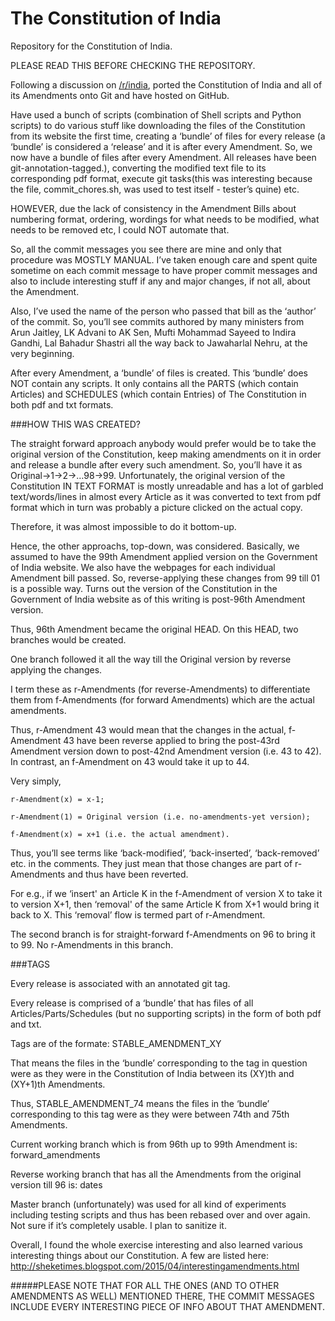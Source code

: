 The Constitution of India
===========


Repository for the Constitution of India.

PLEASE READ THIS BEFORE CHECKING THE REPOSITORY.

Following a discussion on [/r/india](https://np.reddit.com/r/india/comments/30xhw1/), ported the Constitution of India and all of its Amendments onto Git and have hosted on GitHub. 

Have used a bunch of scripts (combination of Shell scripts and Python scripts) to do various stuff like downloading the files of the Constitution from its website the first time, creating a ‘bundle’ of files for every release (a ‘bundle’ is considered a ‘release’ and it is after every Amendment. So, we now have a bundle of files after every Amendment. All releases have been git-annotation-tagged.), converting the modified text file to its corresponding pdf format, execute git tasks(this was interesting because the file, commit_chores.sh, was used to test itself - tester’s quine)  etc. 

HOWEVER, due the lack of consistency in the Amendment Bills about numbering format, ordering, wordings for what needs to be modified, what needs to be removed etc, I could NOT automate that. 

So, all the commit messages you see there are mine and only that procedure was MOSTLY MANUAL. I’ve taken enough care and spent quite sometime on each commit message to have proper commit messages and also to include interesting stuff if any and major changes, if not all, about the Amendment. 

Also, I’ve used the name of the person who passed that bill as the ‘author’ of the commit. So, you’ll see commits authored by many ministers from Arun Jaitley, LK Advani to AK Sen, Mufti Mohammad Sayeed to Indira Gandhi, Lal Bahadur Shastri all the way back to Jawaharlal Nehru, at the very beginning.

After every Amendment, a ‘bundle’ of files is created. This ‘bundle’ does NOT contain any scripts. It only contains all the PARTS (which contain Articles) and SCHEDULES (which contain Entries) of The Constitution in both pdf and txt formats.

###HOW THIS WAS CREATED?

The straight forward approach anybody would prefer would be to take the original version of the Constitution, keep making amendments on it in order and release a bundle after every such amendment. So, you’ll have it as Original->1->2->…98->99. Unfortunately, the original version of the Constitution IN TEXT FORMAT is mostly unreadable and has a lot of garbled text/words/lines in almost every Article as it was converted to text from pdf format which in turn was probably a picture clicked on the actual copy.

Therefore, it was almost impossible to do it bottom-up. 

Hence, the other approachs, top-down, was considered. Basically, we assumed to have the 99th Amendment applied version on the Government of India website. We also have the webpages for each individual Amendment bill passed. So, reverse-applying these changes from 99 till 01 is a possible way. Turns out the version of the Constitution in the Government of India website as of this writing is post-96th Amendment version. 

Thus, 96th Amendment became the original HEAD. 
On this HEAD, two branches would be created.

One branch followed it all the way till the Original version by reverse applying the changes. 

I term these as r-Amendments (for reverse-Amendments) to differentiate them from f-Amendments (for forward Amendments) which are the actual amendments.

Thus, r-Amendment 43 would mean that the changes in the actual, f-Amendment 43 have been reverse applied to bring the post-43rd Amendment version down to post-42nd Amendment version (i.e. 43 to 42).
In contrast, an f-Amendment on 43 would take it up to 44. 

Very simply,

    r-Amendment(x) = x-1;

    r-Amendment(1) = Original version (i.e. no-amendments-yet version);

    f-Amendment(x) = x+1 (i.e. the actual amendment).

Thus, you’ll see terms like ‘back-modified’, ‘back-inserted’, ‘back-removed’ etc. in the comments. They just mean that those changes are part of r-Amendments and thus have been reverted.

For e.g., if we ‘insert' an Article K in the f-Amendment of version X to take it to version X+1, then ‘removal' of the same Article K from X+1 would bring it back to X. This ‘removal’ flow is termed part of r-Amendment. 



The second branch is for straight-forward f-Amendments on 96 to bring it to 99. No r-Amendments in this branch. 

###TAGS

Every release is associated with an annotated git tag. 

Every release is comprised of a ‘bundle’ that has files of all Articles/Parts/Schedules (but no supporting scripts) in the form of both pdf and txt.

Tags are of the formate: STABLE_AMENDMENT_XY

That means the files in the ‘bundle’ corresponding to the tag in question were as they were in the Constitution of India between its (XY)th and (XY+1)th Amendments.

Thus, STABLE_AMENDMENT_74 means the files in the ‘bundle’ corresponding to this tag were as they were between 74th and 75th Amendments.

Current working branch which is from 96th up to 99th Amendment is: forward_amendments

Reverse working branch that has all the Amendments from the original version till 96 is: dates

Master branch (unfortunately) was used for all kind of experiments including testing scripts and thus has been rebased over and over again. Not sure if it’s completely usable. I plan to sanitize it.

Overall, I found the whole exercise interesting and also learned various interesting things about our Constitution. 
A few are listed here: http://sheketimes.blogspot.com/2015/04/interestingamendments.html

#####PLEASE NOTE THAT FOR ALL THE ONES (AND TO OTHER AMENDMENTS AS WELL) MENTIONED THERE, THE COMMIT MESSAGES INCLUDE EVERY INTERESTING PIECE OF INFO ABOUT THAT AMENDMENT.
